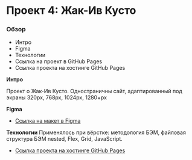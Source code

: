 # Проект 4: Жак-Ив Кусто

### Обзор
* Интро
* Figma
* Технологии
* Ссылка на проект в GitHub Pages 
* Ссылка проекта на хостинге GitHub Pages

**Интро**

Проект о Жак-Ив Кусто.
Одностраничны сайт, адаптированный под экраны 320рх, 768рх, 1024рх, 1280+рх 

**Figma**

* [Ссылка на макет в Figma](https://www.figma.com/file/2cn9N9jSkmxD84oJik7xL7/JavaScript.-Sprint-4?node-id=0%3A1)

**Технологии**
Применялось при вёрстке: методология БЭМ, файловая структура БЭМ nested, Flex, Grid, JavaScript.

* [Ссылка проекта на хостинге GitHub Pages](https://stanmur.github.io/mesto/index.html)

